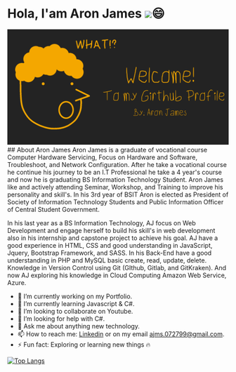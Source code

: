 # Hola, I'am Aron James <img src="https://raw.githubusercontent.com/MartinHeinz/MartinHeinz/master/wave.gif" width="30px">😄
<img src="updated-banner.png">
## About Aron James
Aron James is a graduate of vocational course Computer Hardware Servicing, Focus on Hardware and Software, Troubleshoot, and Network Configuration. After he take a vocational course he continue his journey to be an I.T Professional he take a 4 year's course and now he is graduating BS Information Technology Student. Aron James like and actively attending Seminar, Workshop, and Training to improve his personality and skill's. In his 3rd year of BSIT Aron is elected as President of Society of Information Technology Students and Public Information Officer of Central Student Government.

In his last year as a BS Information Technology, AJ focus on Web Development and engage herself to build his skill's in web development also in his internship and capstone project to achieve his goal. AJ have a good experience in HTML, CSS and good understanding in JavaScript, Jquery, Bootstrap Framework, and SASS. In his Back-End have a good understanding in PHP and MySQL basic create, read, update, delete. Knowledge in Version Control using Git (GIthub, Gitlab, and GitKraken). And now AJ exploring his knowledge in Cloud Computing Amazon Web Service, Azure. 

- 🔭 I’m currently working on my Portfolio.
- 🌱 I’m currently learning Javascript & C#.
- 👯 I’m looking to collaborate on Youtube.
- 🤔 I’m looking for help with C#.
- 💬 Ask me about anything new technology.
- 📫 How to reach me: [Linkedin](https://www.linkedin.com/in/ajmsdlsrys-dev/ "Aron James Linkedin Profile") or on my email <ajms.072799@gmail.com>.
- ⚡ Fun fact: Exploring or learning new things 🔥

[![Top Langs](https://github-readme-stats.vercel.app/api/top-langs/?username=ajms072799&layout=compact)](https://github.com/anuraghazra/github-readme-stats)
